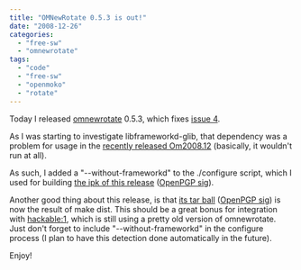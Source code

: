 ```yaml
---
title: "OMNewRotate 0.5.3 is out!"
date: "2008-12-26"
categories: 
  - "free-sw"
  - "omnewrotate"
tags: 
  - "code"
  - "free-sw"
  - "openmoko"
  - "rotate"
---
```


Today I released [omnewrotate](http://code.google.com/p/omnewrotate/) 0.5.3, which fixes [issue 4](http://code.google.com/p/omnewrotate/issues/detail?id=4&can=1).

As I was starting to investigate libframeworkd-glib, that dependency was a problem for usage in the [recently released Om2008.12](http://wiki.openmoko.org/wiki/Om_2008.12_Update) (basically, it wouldn't run at all).

As such, I added a "--without-frameworkd" to the ./configure script, which I used for building [the ipk of this release](http://omnewrotate.googlecode.com/files/omnewrotate_0.5.3-r0_armv4t.ipk) ([OpenPGP sig](http://omnewrotate.googlecode.com/files/omnewrotate_0.5.3-r0_armv4t.ipk.asc)).

Another good thing about this release, is that [its tar ball](http://omnewrotate.googlecode.com/files/omnewrotate-0.5.3.tar.gz) ([OpenPGP sig](http://omnewrotate.googlecode.com/files/omnewrotate-0.5.3.tar.gz.asc)) is now the result of make dist. This should be a great bonus for integration with [hackable:1](http://www.hackable1.org/), which is still using a pretty old version of omnewrotate. Just don't forget to include "--without-frameworkd" in the configure process (I plan to have this detection done automatically in the future).

Enjoy!
